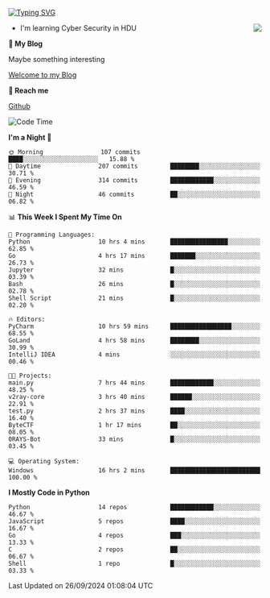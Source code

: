 [![Typing SVG](https://readme-typing-svg.herokuapp.com?font=Fira+Code&pause=1000&random=false&width=450&height=60&lines=Hello+%F0%9F%91%8B%F0%9F%8F%BB;I'm+JBNRZ)](https://git.io/typing-svg)

<a href="#">
  <img align="right" src="https://github-readme-stats.vercel.app/api?username=JBNRZ&show_icons=true&bg_color=15,f2f7fd,E0EAFC" />
</a>

- I'm learning Cyber Security in HDU

 **🌱 My Blog**

Maybe something interesting

[Welcome to my Blog](https://jbnrz.com.cn/)

 **💬 Reach me** 

[Github](https://github.com/JBNRZ)


<!--START_SECTION:waka-->
![Code Time](http://img.shields.io/badge/Code%20Time-677%20hrs%2057%20mins-blue)

**I'm a Night 🦉** 

```text
🌞 Morning                107 commits         ████░░░░░░░░░░░░░░░░░░░░░   15.88 % 
🌆 Daytime                207 commits         ████████░░░░░░░░░░░░░░░░░   30.71 % 
🌃 Evening                314 commits         ████████████░░░░░░░░░░░░░   46.59 % 
🌙 Night                  46 commits          ██░░░░░░░░░░░░░░░░░░░░░░░   06.82 % 
```


📊 **This Week I Spent My Time On** 

```text
💬 Programming Languages: 
Python                   10 hrs 4 mins       ████████████████░░░░░░░░░   62.85 % 
Go                       4 hrs 17 mins       ███████░░░░░░░░░░░░░░░░░░   26.73 % 
Jupyter                  32 mins             █░░░░░░░░░░░░░░░░░░░░░░░░   03.39 % 
Bash                     26 mins             █░░░░░░░░░░░░░░░░░░░░░░░░   02.78 % 
Shell Script             21 mins             █░░░░░░░░░░░░░░░░░░░░░░░░   02.20 % 

🔥 Editors: 
PyCharm                  10 hrs 59 mins      █████████████████░░░░░░░░   68.55 % 
GoLand                   4 hrs 58 mins       ████████░░░░░░░░░░░░░░░░░   30.99 % 
IntelliJ IDEA            4 mins              ░░░░░░░░░░░░░░░░░░░░░░░░░   00.46 % 

🐱‍💻 Projects: 
main.py                  7 hrs 44 mins       ████████████░░░░░░░░░░░░░   48.25 % 
v2ray-core               3 hrs 40 mins       ██████░░░░░░░░░░░░░░░░░░░   22.91 % 
test.py                  2 hrs 37 mins       ████░░░░░░░░░░░░░░░░░░░░░   16.40 % 
ByteCTF                  1 hr 17 mins        ██░░░░░░░░░░░░░░░░░░░░░░░   08.05 % 
0RAYS-Bot                33 mins             █░░░░░░░░░░░░░░░░░░░░░░░░   03.45 % 

💻 Operating System: 
Windows                  16 hrs 2 mins       █████████████████████████   100.00 % 
```

**I Mostly Code in Python** 

```text
Python                   14 repos            ████████████░░░░░░░░░░░░░   46.67 % 
JavaScript               5 repos             ████░░░░░░░░░░░░░░░░░░░░░   16.67 % 
Go                       4 repos             ███░░░░░░░░░░░░░░░░░░░░░░   13.33 % 
C                        2 repos             ██░░░░░░░░░░░░░░░░░░░░░░░   06.67 % 
Shell                    1 repo              █░░░░░░░░░░░░░░░░░░░░░░░░   03.33 % 
```




 Last Updated on 26/09/2024 01:08:04 UTC
<!--END_SECTION:waka-->
